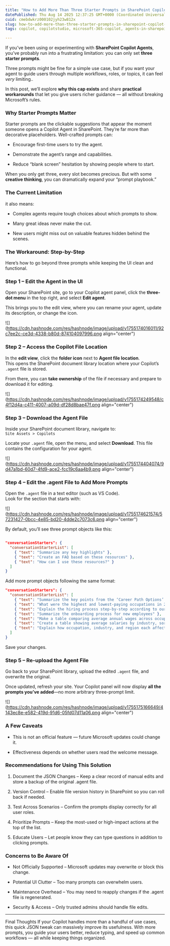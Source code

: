 ```yaml
---
title: "How to Add More Than Three Starter Prompts in SharePoint Copilot - Step-by-Step Guide"
datePublished: Thu Aug 14 2025 12:37:25 GMT+0000 (Coordinated Universal Time)
cuid: cmebdwkrz000102jyh23w812x
slug: how-to-add-more-than-three-starter-prompts-in-sharepoint-copilot-step-by-step-guide
tags: copilot, copilotstudio, microsoft-365-copilot, agents-in-sharepoint, sharepoint-agents

---
```


If you’ve been using or experimenting with **SharePoint Copilot Agents**, you’ve probably run into a frustrating limitation: you can only set **three starter prompts**.

Three prompts might be fine for a simple use case, but if you want your agent to guide users through multiple workflows, roles, or topics, it can feel *very* limiting..

In this post, we’ll explore **why this cap exists** and share **practical workarounds** that let you give users richer guidance — all without breaking Microsoft’s rules.

### **Why Starter Prompts Matter**

Starter prompts are the clickable suggestions that appear the moment someone opens a Copilot Agent in SharePoint. They’re far more than decorative placeholders. Well-crafted prompts can:

* Encourage first-time users to try the agent.
    
* Demonstrate the agent’s range and capabilities.
    
* Reduce “blank screen” hesitation by showing people where to start.
    

When you only get three, every slot becomes precious. But with some **creative thinking**, you can dramatically expand your “prompt playbook.”

### **The Current Limitation**

it also means:

* Complex agents require tough choices about which prompts to show.
    
* Many great ideas never make the cut.
    
* New users might miss out on valuable features hidden behind the scenes.
    

### **The Workaround: Step-by-Step**

Here’s how to go beyond three prompts while keeping the UI clean and functional.

### Step 1 – Edit the Agent in the UI

Open your SharePoint site, go to your Copilot agent panel, click the **three-dot menu** in the top right, and select **Edit agent**.

This brings you to the edit view, where you can rename your agent, update its description, or change the icon.

![](https://cdn.hashnode.com/res/hashnode/image/upload/v1755174016011/92c7ee2c-ce3d-4338-b80d-874104097996.png align="center")

### Step 2 – Access the Copilot File Location

In the **edit view**, click the **folder icon** next to **Agent file location**.  
This opens the SharePoint document library location where your Copilot’s `.agent` file is stored.

From there, you can **take ownership** of the file if necessary and prepare to download it for editing.

![](https://cdn.hashnode.com/res/hashnode/image/upload/v1755174249548/c4f12d4a-c411-4007-a09d-df28d8bae47f.png align="center")

### Step 3 – Download the Agent File

Inside your SharePoint document library, navigate to:  
`Site Assets > Copilots`

Locate your `.agent` file, open the menu, and select **Download**. This file contains the configuration for your agent.

![](https://cdn.hashnode.com/res/hashnode/image/upload/v1755174404074/9d47a1bd-60d7-4fd9-ace2-fcc19c6aa4b9.png align="center")

### Step 4 – Edit the .agent File to Add More Prompts

Open the `.agent` file in a text editor (such as VS Code).  
Look for the section that starts with:

![](https://cdn.hashnode.com/res/hashnode/image/upload/v1755174621574/57231427-0bcc-4e85-bd20-4dde2c7073c6.png align="center")

By default, you’ll see three prompt objects like this:

```json

"conversationStarters": {
  "conversationStarterList": [
    { "text": "Summarize any key highlights" },
    { "text": "Create an FAQ based on these resources" },
    { "text": "How can I use these resources?" }
  ]
}
```

Add more prompt objects following the same format:

```json
"conversationStarters": {
  "conversationStarterList": [
    { "text": "Summarize the key points from the ‘Career Path Options’ document" },
    { "text": "What were the highest and lowest-paying occupations in 2020?" },
    { "text": "Explain the hiring process step-by-step according to our policy" },
    { "text": "Summarize the onboarding process for new employees" },
    { "text": "Make a table comparing average annual wages across occupations, industries, and regions" },
    { "text": "Create a table showing average salaries by industry, sorted from highest to lowest." },
    { "text": "Explain how occupation, industry, and region each affect employee incomes." }
  ]
}
```

Save your changes.

### Step 5 – Re-upload the Agent File

Go back to your SharePoint library, upload the edited `.agent` file, and overwrite the original.

Once updated, refresh your site. Your Copilot panel will now display **all the prompts you’ve added**—no more arbitrary three-prompt limit.

![](https://cdn.hashnode.com/res/hashnode/image/upload/v1755175166649/4143ec8e-e582-419d-91d6-05fd07d11a06.png align="center")

### **A Few Caveats**

* This is not an official feature — future Microsoft updates could change it.
    
* Effectiveness depends on whether users read the welcome message.
    

### Recommendations for Using This Solution

1. Document the JSON Changes – Keep a clear record of manual edits and store a backup of the original .agent file.
    
2. Version Control – Enable file version history in SharePoint so you can roll back if needed.
    
3. Test Across Scenarios – Confirm the prompts display correctly for all user roles.
    
4. Prioritize Prompts – Keep the most-used or high-impact actions at the top of the list.
    
5. Educate Users – Let people know they can type questions in addition to clicking prompts.
    

### Concerns to Be Aware Of

* Not Officially Supported – Microsoft updates may overwrite or block this change.
    
* Potential UI Clutter – Too many prompts can overwhelm users.
    
* Maintenance Overhead – You may need to reapply changes if the .agent file is regenerated.
    
* Security & Access – Only trusted admins should handle file edits.
    

---

Final Thoughts If your Copilot handles more than a handful of use cases, this quick JSON tweak can massively improve its usefulness. With more prompts, you guide your users better, reduce typing, and speed up common workflows — all while keeping things organized.